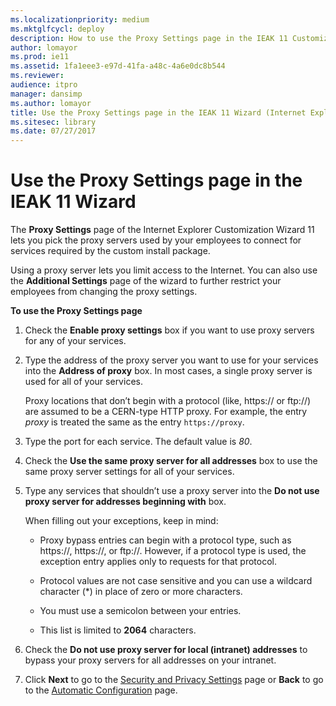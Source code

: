 ```yaml
---
ms.localizationpriority: medium
ms.mktglfcycl: deploy
description: How to use the Proxy Settings page in the IEAK 11 Customization Wizard to pick the proxy servers used to connect to required services.
author: lomayor
ms.prod: ie11
ms.assetid: 1fa1eee3-e97d-41fa-a48c-4a6e0dc8b544
ms.reviewer: 
audience: itpromanager: dansimp
ms.author: lomayor
title: Use the Proxy Settings page in the IEAK 11 Wizard (Internet Explorer Administration Kit 11 for IT Pros)
ms.sitesec: library
ms.date: 07/27/2017
---
```



# Use the Proxy Settings page in the IEAK 11 Wizard
The **Proxy Settings** page of the Internet Explorer Customization Wizard 11 lets you pick the proxy servers used by your employees to connect for services required by the custom install package.

Using a proxy server lets you limit access to the Internet. You can also use the **Additional Settings** page of the wizard to further restrict your employees from changing the proxy settings.

**To use the Proxy Settings page**

1.  Check the **Enable proxy settings** box if you want to use proxy servers for any of your services.

2.  Type the address of the proxy server you want to use for your services into the **Address of proxy** box. In most cases, a single proxy server is used for all of your services.<p>
Proxy locations that don’t begin with a protocol (like, https:// or ftp://) are assumed to be a CERN-type HTTP proxy. For example, the entry *proxy* is treated the same as the entry `https://proxy`.

3.  Type the port for each service. The default value is *80*.

4.  Check the **Use the same proxy server for all addresses** box to use the same proxy server settings for all of your services.

5.  Type any services that shouldn’t use a proxy server into the **Do not use proxy server for addresses beginning with** box.<p>
When filling out your exceptions, keep in mind:

    -   Proxy bypass entries can begin with a protocol type, such as https://, https://, or ftp://. However, if a protocol type is used, the exception entry applies only to requests for that protocol.

    -   Protocol values are not case sensitive and you can use a wildcard character (*) in place of zero or more characters.

    -   You must use a semicolon between your entries.

    -   This list is limited to **2064** characters.

6.  Check the **Do not use proxy server for local (intranet) addresses** to bypass your proxy servers for all addresses on your intranet.

7.  Click **Next** to go to the [Security and Privacy Settings](security-and-privacy-settings-ieak11-wizard.md) page or **Back** to go to the [Automatic Configuration](auto-config-ieak11-wizard.md) page.

 

 





